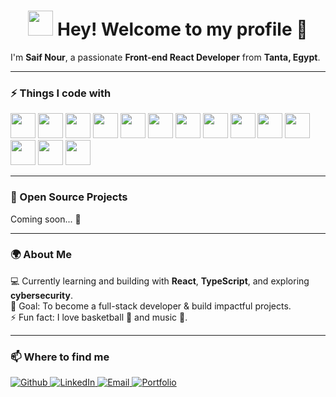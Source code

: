 <h1 align="center">
  <img 
    src="https://emojis.slackmojis.com/emojis/images/1531849430/4246/blob-sunglasses.gif?1531849430" 
    width="40px"
  />
  Hey! Welcome to my profile 👋
  
</h1>



<p>
  I'm <b>Saif Nour</b>, a passionate <b>Front-end React Developer</b> from <b>Tanta, Egypt</b>.
</p>

---

<h3>⚡ Things I code with</h3>
<p>
 <img src="https://cdn.jsdelivr.net/gh/devicons/devicon/icons/python/python-original.svg" width="40"/>
<img src="https://cdn.jsdelivr.net/gh/devicons/devicon/icons/html5/html5-original.svg" width="40"/>
<img src="https://cdn.jsdelivr.net/gh/devicons/devicon/icons/css3/css3-original.svg" width="40"/>
<img src="https://cdn.jsdelivr.net/gh/devicons/devicon/icons/javascript/javascript-original.svg" width="40"/>
<img src="https://cdn.jsdelivr.net/gh/devicons/devicon/icons/react/react-original.svg" width="40"/>
<img src="https://cdn.jsdelivr.net/gh/devicons/devicon/icons/typescript/typescript-original.svg" width="40"/>
<img src="https://cdn.jsdelivr.net/gh/devicons/devicon/icons/redux/redux-original.svg" width="40"/>
<img src="https://cdn.jsdelivr.net/gh/devicons/devicon/icons/sass/sass-original.svg" width="40"/>
<img src="https://cdn.jsdelivr.net/gh/devicons/devicon/icons/git/git-original.svg" width="40"/>
<img src="https://cdn.jsdelivr.net/gh/devicons/devicon/icons/mongodb/mongodb-original.svg" width="40"/>
<img src="https://cdn.jsdelivr.net/gh/devicons/devicon/icons/godot/godot-original.svg" width="40"/>
<!-- Tailwind CSS -->
<img src="https://cdn.simpleicons.org/tailwindcss/06B6D4" width="40"/>

<!-- Bootstrap -->
<img src="https://cdn.jsdelivr.net/gh/devicons/devicon/icons/bootstrap/bootstrap-original.svg" width="40"/>

<!-- Next.js -->
<img src="https://cdn.jsdelivr.net/gh/devicons/devicon/icons/nextjs/nextjs-original.svg" width="40"/>




</p>

---

<h3>📌 Open Source Projects</h3>
<p>Coming soon... 🚀</p>

---

<h3>🌍 About Me</h3>
<p>
💻 Currently learning and building with <b>React</b>, <b>TypeScript</b>, and exploring <b>cybersecurity</b>.<br/>
🎯 Goal: To become a full-stack developer & build impactful projects.<br/>
⚡ Fun fact: I love basketball 🏀 and music 🎻.
</p>

---

<h3>📫 Where to find me</h3>
<p>
  <a href="https://github.com/Saif-Mohamed-Nour" target="_blank">
    <img alt="Github" src="https://img.shields.io/badge/GitHub-%2312100E.svg?&style=for-the-badge&logo=Github&logoColor=white" />
  </a>
  <a href="https://www.linkedin.com/in/saif-nour/" target="_blank">
    <img alt="LinkedIn" src="https://img.shields.io/badge/LinkedIn-%230077B5.svg?&style=for-the-badge&logo=linkedin&logoColor=white" />
  </a>
  <a href="mailto:saifnour311@gmail.com" target="_blank">
    <img alt="Email" src="https://img.shields.io/badge/Email-D14836?style=for-the-badge&logo=gmail&logoColor=white" />
  </a>
  <a href="https://saif-mohamed-nour.github.io/My-Portfolio/" target="_blank">
    <img alt="Portfolio" src="https://img.shields.io/badge/Portfolio-%23000000.svg?&style=for-the-badge&logo=vercel&logoColor=white" />
  </a>
</p>


